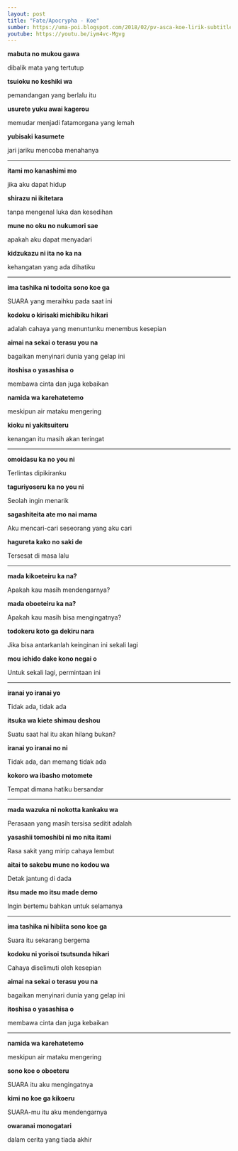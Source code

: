 ```yaml
---
layout: post
title: "Fate/Apocrypha - Koe"
sumber: https://uma-poi.blogspot.com/2018/02/pv-asca-koe-lirik-subtitle-indonesia.html?m=1 
youtube: https://youtu.be/iym4vc-Mgvg 
---
```


**mabuta no mukou gawa**

dibalik mata yang tertutup

**tsuioku no keshiki wa**

pemandangan yang berlalu itu

**usurete yuku awai kagerou**

memudar menjadi fatamorgana yang lemah

**yubisaki kasumete**

jari jariku mencoba menahanya

****



**itami mo kanashimi mo**

jika aku dapat hidup

**shirazu ni ikitetara**

tanpa mengenal luka dan kesedihan

**mune no oku no nukumori sae**

apakah aku dapat menyadari

**kidzukazu ni ita no ka na**

kehangatan yang ada dihatiku

****



**ima tashika ni todoita sono koe ga**

SUARA yang meraihku pada saat ini

**kodoku o kirisaki michibiku hikari**

adalah cahaya yang menuntunku menembus kesepian

**aimai na sekai o terasu you na**

bagaikan menyinari dunia yang gelap ini

**itoshisa o yasashisa o**

membawa cinta dan juga kebaikan

**namida wa karehatetemo**

meskipun air mataku mengering

**kioku ni yakitsuiteru**

kenangan itu masih akan teringat

****



**omoidasu ka no you ni**

Terlintas dipikiranku

**taguriyoseru ka no you ni**

Seolah ingin menarik

**sagashiteita ate mo nai mama**

Aku mencari-cari seseorang yang aku cari

**hagureta kako no saki de**

Tersesat di masa lalu

****



**mada kikoeteiru ka na?**

Apakah kau masih mendengarnya?

**mada oboeteiru ka na?**

Apakah kau masih bisa mengingatnya?

**todokeru koto ga dekiru nara**

Jika bisa antarkanlah keinginan ini sekali lagi

**mou ichido dake kono negai o**

Untuk sekali lagi, permintaan ini

****



**iranai yo iranai yo**

Tidak ada, tidak ada

**itsuka wa kiete shimau deshou**

Suatu saat hal itu akan hilang bukan?

**iranai yo iranai no ni**

Tidak ada, dan memang tidak ada

**kokoro wa ibasho motomete**

Tempat dimana hatiku bersandar

****



**mada wazuka ni nokotta kankaku wa**

Perasaan yang masih tersisa seditit adalah

**yasashii tomoshibi ni mo nita itami**

Rasa sakit yang mirip cahaya lembut

**aitai to sakebu mune no kodou wa**

Detak jantung di dada

**itsu made mo itsu made demo**

Ingin bertemu bahkan untuk selamanya

****



**ima tashika ni hibiita sono koe ga**

Suara itu sekarang bergema

**kodoku ni yorisoi tsutsunda hikari**

Cahaya diselimuti oleh kesepian

**aimai na sekai o terasu you na**

bagaikan menyinari dunia yang gelap ini

**itoshisa o yasashisa o**

membawa cinta dan juga kebaikan

****



**namida wa karehatetemo**

meskipun air mataku mengering

**sono koe o oboeteru**

SUARA itu aku mengingatnya

**kimi no koe ga kikoeru**

SUARA-mu itu aku mendengarnya

**owaranai monogatari**

dalam cerita yang tiada akhir


